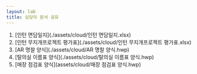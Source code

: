 ```yaml
---
layout: lab
title: 심당이 문서 공유
---
```


<style>
ol {
  list-style-type: decimal;
  }
</style>

1. [인턴 면담일지](./assets/cloud/인턴 면담일지.xlsx)
2. [인턴 무지개프로젝트 평가표](./assets/cloud/인턴 무지개프로젝트 평가표.xlsx)
3. [AR 명찰 양식](./assets/cloud/AR 명찰 양식.hwp)
4. [탈의실 이름표 양식](./assets/cloud/탈의실 이름표 양식.hwp)
5. [매장 점검표 양식](assets/cloud/매장 점검표 양식.hwp)
